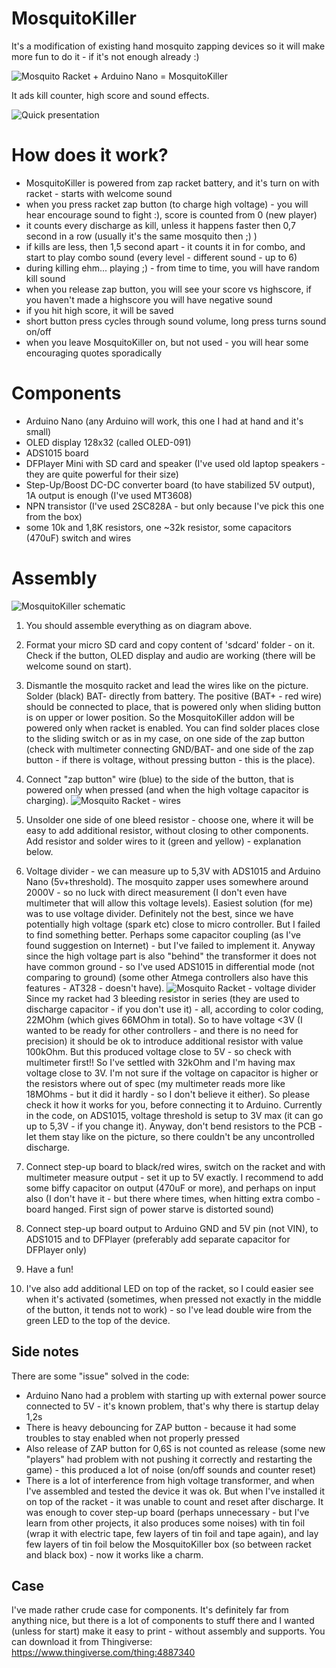 # MosquitoKiller

It's a modification of existing hand mosquito zapping devices so it will make more fun to do it - if it's not enough already :)

![Mosquito Racket + Arduino Nano = MosquitoKiller](https://raw.githubusercontent.com/Saur0o0n/MosquitoKiller/main/documentation/MosquitKiller-photo1.jpeg)

It ads kill counter, high score and sound effects.

![Quick presentation](https://youtu.be/HYjcLB2ITXo)

# How does it work?

* MosquitoKiller is powered from zap racket battery, and it's turn on with racket - starts with welcome sound
* when you press racket zap button (to charge high voltage) - you will hear encourage sound to fight :), score is counted from 0 (new player)
* it counts every discharge as kill, unless it happens faster then 0,7 second in a row (usually it's the same mosquito then ;) )
* if kills are less, then 1,5 second apart - it counts it in for combo, and start to play combo sound (every level - different sound - up to 6)
* during killing ehm... playing ;) - from time to time, you will have random kill sound
* when you release zap button, you will see your score vs highscore, if you haven't made a highscore you will have negative sound
* if you hit high score, it will be saved
* short button press cycles through sound volume, long press turns sound on/off
* when you leave MosquitoKiller on, but not used - you will hear some encouraging quotes sporadically

# Components

* Arduino Nano (any Arduino will work, this one I had at hand and it's small)
* OLED display 128x32 (called OLED-091)
* ADS1015 board
* DFPlayer Mini with SD card and speaker (I've used old laptop speakers - they are quite powerful for their size)
* Step-Up/Boost DC-DC converter board (to have stabilized 5V output), 1A output is enough (I've used MT3608)
* NPN transistor (I've used 2SC828A - but only because I've pick this one from the box)
* some 10k and 1,8K resistors, one ~32k resistor, some capacitors (470uF) switch and wires

# Assembly

![MosquitoKiller schematic](https://raw.githubusercontent.com/Saur0o0n/MosquitoKiller/main/documentation/MosquitoKiller-schematic.png)

1. You should assemble everything as on diagram above.

2. Format your micro SD card and copy content of 'sdcard' folder - on it. Check if the button, OLED display and audio are working (there will be welcome sound on start).

3. Dismantle the mosquito racket and lead the wires like on the picture. Solder (black) BAT- directly from battery. The positive (BAT+ - red wire) should be connected to place, that is powered only when sliding button is on upper or lower position. So the MosquitoKiller addon will be powered only when racket is enabled. You can find solder places close to the sliding switch or as in my case, on one side of the zap button (check with multimeter connecting GND/BAT- and one side of the zap button - if there is voltage, without pressing button - this is the place).

4. Connect "zap button" wire (blue) to the side of the button, that is powered only when pressed (and when the high voltage capacitor is charging).
![Mosquito Racket - wires](https://raw.githubusercontent.com/Saur0o0n/MosquitoKiller/main/documentation/MosquitZap-wires1.jpg)

5. Unsolder one side of one bleed resistor - choose one, where it will be easy to add additional resistor, without closing to other components. Add resistor and solder wires to it (green and yellow) - explanation below.

6. Voltage divider - we can measure up to 5,3V with ADS1015 and Arduino Nano (5v+threshold). The mosquito zapper uses somewhere around 2000V - so no luck with direct measurement (I don't even have multimeter that will allow this voltage levels).
Easiest solution (for me) was to use voltage divider. Definitely not the best, since we have potentially high voltage (spark etc) close to micro controller. But I failed to find something better. Perhaps some capacitor coupling (as I've found suggestion on Internet) - but I've failed to implement it.
Anyway since the high voltage part is also "behind" the transformer it does not have common ground - so I've used ADS1015 in differential mode (not comparing to ground) (some other Atmega controllers also have this features - AT328 - doesn't have).
![Mosquito Racket - voltage divider](https://raw.githubusercontent.com/Saur0o0n/MosquitoKiller/main/documentation/MosquitZap-divider1.jpg)
Since my racket had 3 bleeding resistor in series (they are used to discharge capacitor - if you don't use it) - all, according to color coding, 22MOhm (which gives 66MOhm in total). So to have voltage <3V (I wanted to be ready for other controllers - and there is no need for precision) it should be ok to introduce additional resistor with value 100kOhm. But this produced voltage close to 5V - so check with multimeter first!!
So I've settled with 32kOhm and I'm having max voltage close to 3V. I'm not sure if the voltage on capacitor is higher or the resistors where out of spec (my multimeter reads more like 18MOhms - but it did it hardly - so I don't believe it either). So please check it how it works for you, before connecting it to Arduino.
Currently in the code, on ADS1015, voltage threshold is setup to 3V max (it can go up to 5,3V - if you change it).
Anyway, don't bend resistors to the PCB - let them stay like on the picture, so there couldn't be any uncontrolled discharge.

7. Connect step-up board to black/red wires, switch on the racket and with multimeter measure output - set it up to 5V exactly. I recommend to add some biffy capacitor on output (470uF or more), and perhaps on input also (I don't have it - but there where times, when hitting extra combo - board hanged. First sign of power starve is distorted sound)

8. Connect step-up board output to Arduino GND and 5V pin (not VIN), to ADS1015 and to DFPlayer (preferably add separate capacitor for DFPlayer only)

9. Have a fun!

10. I've also add additional LED on top of the racket, so I could easier see when it's activated (sometimes, when pressed not exactly in the middle of the button, it tends not to work) - so I've lead double wire from the green LED to the top of the device.

## Side notes

There are some "issue" solved in the code:
* Arduino Nano had a problem with starting up with external power source connected to 5V - it's known problem, that's why there is startup delay 1,2s
* There is heavy debouncing for ZAP button - because it had some troubles to stay enabled when not properly pressed
* Also release of ZAP button for 0,6S is not counted as release (some new "players" had problem with not pushing it correctly and restarting the game) - this produced a lot of noise (on/off sounds and counter reset)
* There is a lot of interference from high voltage transformer, and when I've assembled and tested the device it was ok. But when I've installed it on top of the racket - it was unable to count and reset after discharge. It was enough to cover step-up board (perhaps unnecessary - but I've learn from other projects, it also produces some noises) with tin foil (wrap it with electric tape, few layers of tin foil and tape again), and lay few layers of tin foil below the MosquitoKiller box (so between racket and black box) - now it works like a charm.


## Case

I've made rather crude case for components. It's definitely far from anything nice, but there is a lot of components to stuff there and I wanted (unless for start) make it easy to print - without assembly and supports. You can download it from Thingiverse: https://www.thingiverse.com/thing:4887340

